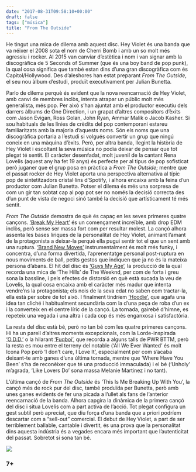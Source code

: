 ```yaml
---
date: "2017-08-31T09:58:10+00:00"
draft: false
tags: ["música"]
title: "From The Outside"
---
```

He tingut una mica de dilema amb aquest disc. Hey Violet és una banda que va néixer el 2008 sota el nom de Cherri Bomb i amb un so molt més agressiu i rocker. Al 2015 van canviar d’estètica i nom i van signar amb la discogràfica de 5 Seconds of Summer (que és una boy band de pop punk), la qual cosa significa que també estan dins d’una gran discogràfica com és Capitol/Hollywood. Des d’aleshores han estat preparant *From The Outside*, el seu nou àlbum d’estudi, produït executivament per Julian Bunetta. <!-- more -->

Parlo de dilema perquè és evident que la nova reencarnació de Hey Violet, amb canvi de membres inclòs, intenta atrapar un públic molt més generalista, més pop. Per això s’han ajuntat amb el productor executiu dels darrers àlbums de One Direction, i un grapat d’altres compositors d’èxits com Jason Evigan, Ross Golan, John Ryan, Ammar Malik o Jacob Kasher. Si sou habituals de les línies de crèdits del pop contemporani estareu familiaritzats amb la majoria d’aquests noms. Són els noms que una discogràfica portaria a l’estudi si volgués convertir un grup que ningú coneix en una màquina d’èxits. Però, per altra banda, llegint la història de Hey Violet i escoltant la seva música no podia deixar de pensar que tot plegat té sentit. El caràcter desenfadat, molt juvenil de la cantant Rena Lovelis (aquest any ha fet 19 anys) és perfecte per al tipus de pop sofisticat però juganer que el grup posa en pràctica a *From The Outside*; mentre que el passat rocker de Hey Violet aporta una perspectiva alternativa al típic pop de sintetitzadors cristal·lins d’Spotify, i alhora encaixa amb la feina d’un productor com Julian Bunetta. Potser el dilema és més una sorpresa de com un gir tan sobtat cap al pop pot ser no només la decisió correcta des d’un punt de vista de negoci sinó també la decisió que artísticament té més sentit. 

*From The Outside* demostra de què és capaç en les seves primeres quatre cançons. [‘Break My Heart’](https://www.youtube.com/watch?v=5hzB9qQENGA) és un començament increïble, amb drop EDM inclòs, però sense ser massa fort com per resultar molest. La cançó alhora assenta les bases líriques de la personalitat de Hey Violet, animant l’amant de la protagonista a deixar-la perquè ella pugui sentir tot el que un sent amb una ruptura. [‘Brand New Moves’](https://www.youtube.com/watch?v=tgvLDZ7VCb0) instrumentalment és molt més funky, i concentra, d’una forma divertida, l’aprenentatge personal post-ruptura en nous moviments de ball, petits gestos que indiquen que ja no és la mateixa persona d’abans. El hit del disc és [‘Guys My Age’](https://www.youtube.com/watch?v=3LzWUAkpNrQ), la producció de la qual recorda una mica de ‘The Hills’ de The Weeknd, per com de forta i greu sona la bassline, i pels efectes de distorsió en què està sucada la veu de Lovelis, la qual cosa encaixa amb el caràcter més madur que intenta vendre’ns la protagonista; els nois de la seva edat no saben com tractar-la, ella està per sobre de tot això. I finalment tindríem [‘Hoodie’](https://www.youtube.com/watch?v=GNtIvGrqAZE), que agafa una idea tan cliché i habitualment secundària com la d’una peça de roba d’un ex i la converteix en el centre líric de la cançó. La tornada, gairebé d’himne, es repeteix una vegada i una altra i cada cop és més enganxosa i satisfactòria.

La resta del disc està bé, però no tan bé com les quatre primeres cançons. Hi ha un parell d’altres moments excepcionals, com la Lorde-inspirada [‘O.D.D.’](https://www.youtube.com/watch?v=nR13ynLCvs4) o la hilarant [‘Fuqboi’](https://www.youtube.com/watch?v=ipVJwQf1jNA), que recorda a alguns talls de PWR BTTM, però la resta es mou entre el terreny del notable (‘All We Ever Wanted’ és molt Icona Pop però ‘I don’t care, I Love It’, especialment per com s’acaba deixant-te amb ganes d’una última tornada, mentre que ‘Where Have You Been’ s’ha de reconèixer que té una producció immaculada) i el bé (‘Unholy’ m’agrada, ‘Like Lovers Do’ sona massa Melanie Martinez i no tant).

L’última cançó de *From The Outside* és ‘This Is Me Breaking Up With You’, la cançó més de rock pur del disc, també produïda per Bunetta, però amb unes ganes evidents de fer una picada a l’ullet als fans de l’anterior reencarnació de la banda. Alhora capgira la dinàmica de la primera cançó del disc i situa Lovelis com a part activa de l’acció. Tot plegat configura un gest subtil però apreciat, que diu força d’una banda que a priori podríem descartar com a “sell-out” comercial. El debut de Hey Violet, a part de ser terriblement ballable, cantable i divertit, és una prova que la personalitat dins aquesta indústria és a vegades encara més important que l’autenticitat del passat. Sobretot si sona tan bé.

<img id="splashFade" src="https://68.media.tumblr.com/4402da683e960ae239ca01ef24f13dc9/tumblr_ovjo43sSwm1u00ofno2_1280.jpg">

### 7+